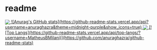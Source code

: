 # readme

<a href="https://github.com/anuraghazra/github-readme-stats">
  <img align="center"  ![Anurag's GitHub stats](https://github-readme-stats.vercel.app/api?username=anuraghazra&theme=midnight-purple&show_icons=true) src="https://github-readme-stats.vercel.app/api/pin/?username=anuraghazra&repo=github-readme-stats" />
  ![Anurag's GitHub stats](https://github-readme-stats.vercel.app/api?username=anuraghazra&theme=midnight-purple&show_icons=true)
</a>
<a href="https://github.com/anuraghazra/convoychat">
  <img align="center" [![Top Langs](https://github-readme-stats.vercel.app/api/top-langs/?username=MatheusBMilani)](https://github.com/anuraghazra/github-readme-stats) src="https://github-readme-stats.vercel.app/api/pin/?username=anuraghazra&repo=convoychat" />
  [![Top Langs](https://github-readme-stats.vercel.app/api/top-langs/?username=MatheusBMilani)](https://github.com/anuraghazra/github-readme-stats)
</a>
